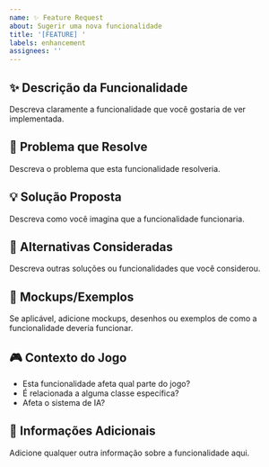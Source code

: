 ```yaml
---
name: ✨ Feature Request
about: Sugerir uma nova funcionalidade
title: '[FEATURE] '
labels: enhancement
assignees: ''
---
```


## ✨ Descrição da Funcionalidade
Descreva claramente a funcionalidade que você gostaria de ver implementada.

## 🎯 Problema que Resolve
Descreva o problema que esta funcionalidade resolveria.

## 💡 Solução Proposta
Descreva como você imagina que a funcionalidade funcionaria.

## 🔄 Alternativas Consideradas
Descreva outras soluções ou funcionalidades que você considerou.

## 📸 Mockups/Exemplos
Se aplicável, adicione mockups, desenhos ou exemplos de como a funcionalidade deveria funcionar.

## 🎮 Contexto do Jogo
- Esta funcionalidade afeta qual parte do jogo?
- É relacionada a alguma classe específica?
- Afeta o sistema de IA?

## 📝 Informações Adicionais
Adicione qualquer outra informação sobre a funcionalidade aqui.
